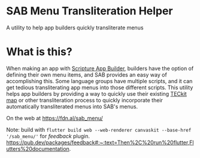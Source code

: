 # SAB Menu Transliteration Helper

A utility to help app builders quickly transliterate menus
<h1>What is this?</h1>
    When making an app with <a href="https://software.sil.org/scriptureappbuilder/download/">Scripture App Builder</a>, builders have the option of defining their own menu items, and SAB provides an easy way of accomplishing this. Some language groups have multiple scripts, and it can get tedious transliterating app menus into those different scripts. This utility helps app builders by providing a way to quickly use their existing <a href="https://scripts.sil.org/cms/scripts/page.php?id=teckitintro&site_id=nrsi">TECkit map</a> or other transliteration process to quickly incorporate their automatically transliterated menus into SAB's menus. 

On the web at https://fdn.al/sab_menu/ 

Note: build with `flutter build web --web-renderer canvaskit --base-href '/sab_menu/'` for *feedback* plugin. 
https://pub.dev/packages/feedback#:~:text=Then%2C%20run%20flutter,Flutters%20documentation.